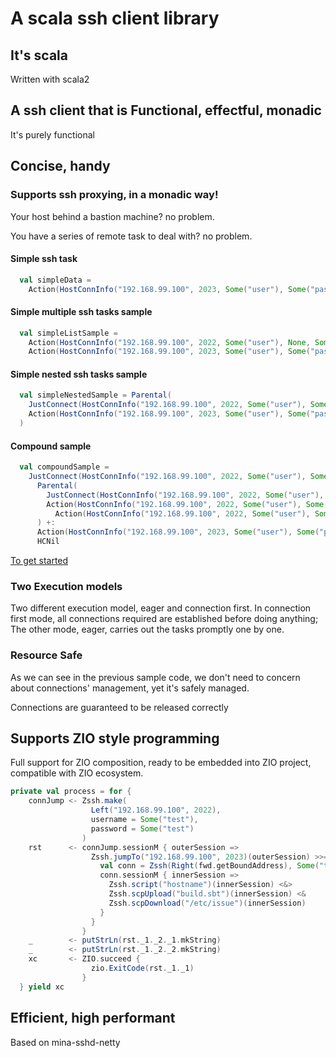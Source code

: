 # A scala ssh client library

## It's scala

Written with scala2

## A ssh client that is Functional, effectful, monadic

It's purely functional

## Concise, handy
### Supports ssh proxying, in a monadic way!

Your host behind a bastion machine? no problem.

You have a series of remote task to deal with? no problem.

#### Simple ssh task

```scala
  val simpleData =
    Action(HostConnInfo("192.168.99.100", 2023, Some("user"), Some("password")), HostAction(scriptIO("hostname")))
```

#### Simple multiple ssh tasks sample

```scala
  val simpleListSample =
    Action(HostConnInfo("192.168.99.100", 2022, Some("user"), None, Some(privateKey)), HostAction(scriptIO("hostname"))) +:
    Action(HostConnInfo("192.168.99.100", 2023, Some("user"), Some("password")), HostAction(scpDownload("/etc/issue")))
```

#### Simple nested ssh tasks sample

```scala
  val simpleNestedSample = Parental(
    JustConnect(HostConnInfo("192.168.99.100", 2022, Some("user"), Some("password"), None)),
    Action(HostConnInfo("192.168.99.100", 2023, Some("user"), Some("password")), HostAction(scpUpload("build.sbt")))
  )
```

#### Compound sample

```scala
  val compoundSample =
    JustConnect(HostConnInfo("192.168.99.100", 2022, Some("user"), Some("password"))) +:
      Parental(
        JustConnect(HostConnInfo("192.168.99.100", 2022, Some("user"), Some("password"), None: Option[java.security.KeyPair])),
        Action(HostConnInfo("192.168.99.100", 2022, Some("user"), Some("password")), HostAction(scriptIO("hostname"))) +:
          Action(HostConnInfo("192.168.99.100", 2022, Some("user"), Some("password")), HostAction(scpUpload("build.sbt")))
      ) +:
      Action(HostConnInfo("192.168.99.100", 2023, Some("user"), Some("password")), HostAction(scpDownload("/etc/issue"))) +:
      HCNil
```

[To get started](src/test/scala/zhongwm/cable/hostcon/EagerExecSpec.scala)

### Two Execution models

Two different execution model, eager and connection first. 
In connection first mode, all connections required are established before doing anything;
The other mode, eager, carries out the tasks promptly one by one.
 
### Resource Safe

As we can see in the previous sample code, we don't need to concern about connections' management, yet it's safely managed. 

Connections are guaranteed to be released correctly

## Supports ZIO style programming

Full support for ZIO composition, ready to be embedded into ZIO project, 
compatible with ZIO ecosystem.

```scala
private val process = for {
    connJump <- Zssh.make(
                  Left("192.168.99.100", 2022),
                  username = Some("test"),
                  password = Some("test")
                )
    rst      <- connJump.sessionM { outerSession =>
                  Zssh.jumpTo("192.168.99.100", 2023)(outerSession) >>= { fwd =>
                    val conn = Zssh(Right(fwd.getBoundAddress), Some("test"), password = Some("test"))
                    conn.sessionM { innerSession =>
                      Zssh.script("hostname")(innerSession) <&>
                      Zssh.scpUpload("build.sbt")(innerSession) <&
                      Zssh.scpDownload("/etc/issue")(innerSession)
                    }
                  }
                }
    _        <- putStrLn(rst._1._2._1.mkString)
    _        <- putStrLn(rst._1._2._2.mkString)
    xc       <- ZIO.succeed {
                  zio.ExitCode(rst._1._1)
                }
  } yield xc
```

## Efficient, high performant

Based on mina-sshd-netty